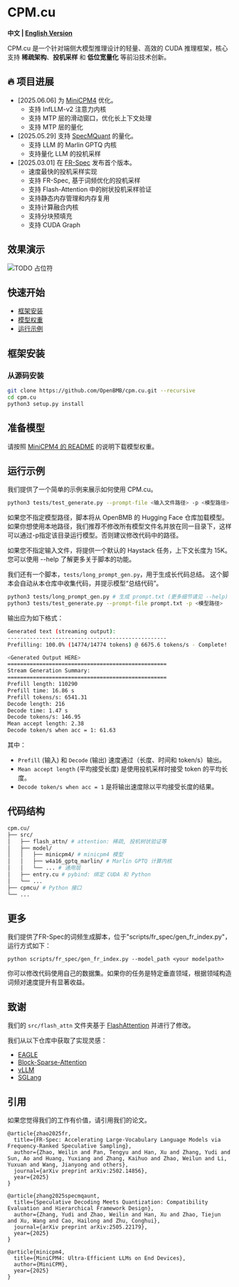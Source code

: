# CPM.cu

<strong>中文 | [English Version](./README.md)</strong>

CPM.cu 是一个针对端侧大模型推理设计的轻量、高效的 CUDA 推理框架，核心支持 **稀疏架构**、**投机采样** 和 **低位宽量化** 等前沿技术创新。

<div id="news"></div>

## 🔥 项目进展

- [2025.06.06] 为 [MiniCPM4](https://github.com/openbmb/minicpm) 优化。
    - 支持 InfLLM-v2 注意力内核
    - 支持 MTP 层的滑动窗口，优化长上下文处理
    - 支持 MTP 层的量化
- [2025.05.29] 支持 [SpecMQuant](https://github.com/AI9Stars/SpecMQuant) 的量化。
    - 支持 LLM 的 Marlin GPTQ 内核
    - 支持量化 LLM 的投机采样
- [2025.03.01] 在 [FR-Spec](https://github.com/thunlp/FR-Spec) 发布首个版本。
    - 速度最快的投机采样实现
    - 支持 FR-Spec, 基于词频优化的投机采样
    - 支持 Flash-Attention 中的树状投机采样验证
    - 支持静态内存管理和内存复用
    - 支持计算融合内核
    - 支持分块预填充
    - 支持 CUDA Graph

<div id="demo"></div>

## 效果演示

![TODO 占位符]()

<div id="getstart"></div>

## 快速开始

- [框架安装](#install)
- [模型权重](#modelweights)
- [运行示例](#example)

<div id="install"></div>

## 框架安装

### 从源码安装

```bash
git clone https://github.com/OpenBMB/cpm.cu.git --recursive
cd cpm.cu
python3 setup.py install
```

<div id="modelweights"></div>

## 准备模型

请按照 [MiniCPM4 的 README](https://github.com/openbmb/minicpm) 的说明下载模型权重。

<div id="example"></div>

## 运行示例

我们提供了一个简单的示例来展示如何使用 CPM.cu。

```bash
python3 tests/test_generate.py --prompt-file <输入文件路径> -p <模型路径>
```

如果您不指定模型路径，脚本将从 OpenBMB 的 Hugging Face 仓库加载模型。
如果你想使用本地路径，我们推荐不修改所有模型文件名并放在同一目录下，这样可以通过-p指定该目录运行模型。否则建议修改代码中的路径。

如果您不指定输入文件，将提供一个默认的 Haystack 任务，上下文长度为 15K。
您可以使用 --help 了解更多关于脚本的功能。

我们还有一个脚本，`tests/long_prompt_gen.py`，用于生成长代码总结。
这个脚本会自动从本仓库中收集代码，并提示模型“总结代码”。

```bash
python3 tests/long_prompt_gen.py # 生成 prompt.txt (更多细节请见 --help)
python3 tests/test_generate.py --prompt-file prompt.txt -p <模型路径>
```

输出应为如下格式：

```bash
Generated text (streaming output):
--------------------------------------------------
Prefilling: 100.0% (14774/14774 tokens) @ 6675.6 tokens/s - Complete!

<Generated Output HERE>
==================================================
Stream Generation Summary:
==================================================
Prefill length: 110290
Prefill time: 16.86 s
Prefill tokens/s: 6541.31
Decode length: 216
Decode time: 1.47 s
Decode tokens/s: 146.95
Mean accept length: 2.38
Decode token/s when acc = 1: 61.63
```

其中：

- `Prefill` (输入) 和 `Decode` (输出) 速度通过（长度、时间和 token/s）输出。
- `Mean accept length` (平均接受长度) 是使用投机采样时接受 token 的平均长度。
- `Decode token/s when acc = 1` 是将输出速度除以平均接受长度的结果。

## 代码结构

```bash
cpm.cu/
├── src/
│   ├── flash_attn/ # attention: 稀疏, 投机树状验证等
│   ├── model/
│   │   ├── minicpm4/ # minicpm4 模型
│   │   ├── w4a16_gptq_marlin/ # Marlin GPTQ 计算内核
│   │   └── ... # 通用层
│   ├── entry.cu # pybind: 绑定 CUDA 和 Python
│   └── ...
├── cpmcu/ # Python 接口
└── ...
```
## 更多
我们提供了FR-Spec的词频生成脚本，位于"scripts/fr_spec/gen_fr_index.py"，运行方式如下：
```
python scripts/fr_spec/gen_fr_index.py --model_path <your modelpath>
```
你可以修改代码使用自己的数据集。如果你的任务是特定垂直领域，根据领域构造词频对速度提升有显著收益。

## 致谢

我们的 `src/flash_attn` 文件夹基于 [FlashAttention](https://github.com/Dao-AILab/flash-attention/tree/v2.6.3/csrc/flash_attn) 并进行了修改。

我们从以下仓库中获取了实现灵感：

- [EAGLE](https://github.com/SafeAILab/EAGLE)
- [Block-Sparse-Attention](https://github.com/mit-han-lab/Block-Sparse-Attention)
- [vLLM](https://github.com/vllm-project/vllm)
- [SGLang](https://github.com/sgl-project/sglang)

## 引用

如果您觉得我们的工作有价值，请引用我们的论文。

```
@article{zhao2025fr,
  title={FR-Spec: Accelerating Large-Vocabulary Language Models via Frequency-Ranked Speculative Sampling},
  author={Zhao, Weilin and Pan, Tengyu and Han, Xu and Zhang, Yudi and Sun, Ao and Huang, Yuxiang and Zhang, Kaihuo and Zhao, Weilun and Li, Yuxuan and Wang, Jianyong and others},
  journal={arXiv preprint arXiv:2502.14856},
  year={2025}
}

@article{zhang2025specmqaunt,
  title={Speculative Decoding Meets Quantization: Compatibility Evaluation and Hierarchical Framework Design},
  author={Zhang, Yudi and Zhao, Weilin and Han, Xu and Zhao, Tiejun and Xu, Wang and Cao, Hailong and Zhu, Conghui},
  journal={arXiv preprint arXiv:2505.22179},
  year={2025}
}

@article{minicpm4,
  title={MiniCPM4: Ultra-Efficient LLMs on End Devices},
  author={MiniCPM},
  year={2025}
}
```
